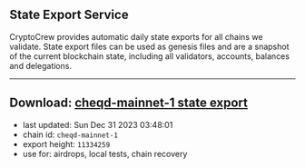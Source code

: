 ## State Export Service
CryptoCrew provides automatic daily state exports for all chains we validate. State export files can be used as genesis files and are a snapshot of the current blockchain state, including all validators, accounts, balances and delegations.

---
**Download: [cheqd-mainnet-1 state export](https://dl.ccvalidators.com/SERVICE/cheqd/cheqd-mainnet-1_export_11334259.json)**
---

- last updated: Sun Dec 31 2023 03:48:01
- chain id: `cheqd-mainnet-1`
- export height: `11334259`
- use for: airdrops, local tests, chain recovery
